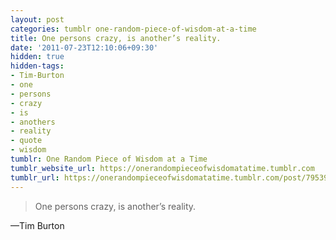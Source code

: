 ```yaml
---
layout: post
categories: tumblr one-random-piece-of-wisdom-at-a-time
title: One persons crazy, is another’s reality.
date: '2011-07-23T12:10:06+09:30'
hidden: true
hidden-tags:
- Tim-Burton
- one
- persons
- crazy
- is
- anothers
- reality
- quote
- wisdom
tumblr: One Random Piece of Wisdom at a Time
tumblr_website_url: https://onerandompieceofwisdomatatime.tumblr.com
tumblr_url: https://onerandompieceofwisdomatatime.tumblr.com/post/7953936016/one-persons-crazy-is-anothers-reality
---
```

> One persons crazy, is another’s reality.

—Tim Burton

